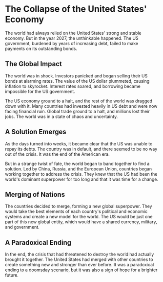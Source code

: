 

# The Collapse of the United States' Economy

The world had always relied on the United States' strong and stable economy. 
But in the year 2027, the unthinkable happened. 
The US government, burdened by years of increasing debt, failed to make payments on its outstanding bonds.

## The Global Impact

The world was in shock. Investors panicked and began selling their US bonds at alarming rates. 
The value of the US dollar plummeted, causing inflation to skyrocket. 
Interest rates soared, and borrowing became impossible for the US government.

The US economy ground to a halt, and the rest of the world was dragged down with it. Many countries had invested heavily in US debt and were now facing financial ruin. Global trade ground to a halt, and millions lost their jobs. The world was in a state of chaos and uncertainty.

## A Solution Emerges

As the days turned into weeks, it became clear that the US was unable to repay its debts. 
The country was in default, and there seemed to be no way out of the crisis. 
It was the end of the American era.

But in a strange twist of fate, the world began to band together to find a solution. 
Led by China, Russia, and the European Union, countries began working together to address the crisis. 
They knew that the US had been the world's dominant superpower for too long and that it was time for a change.

## Merging of Nations

The countries decided to merge, forming a new global superpower. 
They would take the best elements of each country's political and economic systems and create a new model for the world. 
The US would be just one part of this new global entity, which would have a shared currency, military, and government.

## A Paradoxical Ending

In the end, the crisis that had threatened to destroy the world had actually brought it together. 
The United States had merged with other countries to create something new and stronger than ever before. 
It was a paradoxical ending to a doomsday scenario, but it was also a sign of hope for a brighter future.


